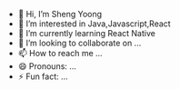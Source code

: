 - 👋 Hi, I’m Sheng Yoong
- 👀 I’m interested in Java,Javascript,React
- 🌱 I’m currently learning React Native
- 💞️ I’m looking to collaborate on ...
- 📫 How to reach me ...
- 😄 Pronouns: ...
- ⚡ Fun fact: ...

<!---
syoong81/syoong81 is a ✨ special ✨ repository because its `README.md` (this file) appears on your GitHub profile.
You can click the Preview link to take a look at your changes.
--->

